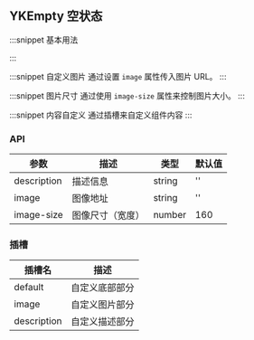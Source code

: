 ## YKEmpty 空状态

:::snippet
基本用法

<EmptyPrimary/>
:::

:::snippet
自定义图片
通过设置 `image` 属性传入图片 URL。
<EmptyPicture/>
:::

:::snippet
图片尺寸
通过使用 `image-size` 属性来控制图片大小。
<EmptySize/>
:::

:::snippet
内容自定义
通过插槽来自定义组件内容
<EmptySlot/>
:::

### API

| 参数          | 描述       | 类型     | 默认值 |
|-------------|----------|--------|-----|
| description | 描述信息     | string | ''  |
| image       | 图像地址     | string | ''  |
| image-size  | 图像尺寸（宽度） | number | 160 |

### 插槽

| 插槽名         | 描述      |
|-------------|---------|
| default     | 自定义底部部分 |
| image       | 自定义图片部分 |
| description | 自定义描述部分 |
